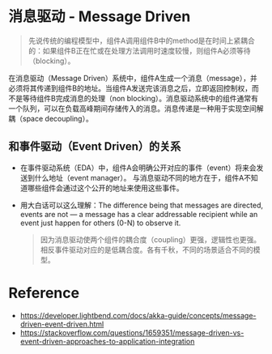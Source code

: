 

# 消息驱动 - Message Driven

> 先说传统的编程模型中，组件A调用组件B中的method是在时间上紧耦合的：如果组件B正在忙或在处理方法调用时速度较慢，则组件A必须等待（blocking）。

在消息驱动（Message Driven）系统中，组件A生成一个消息（message），并必须将其传递到组件B的地址。当组件A发送完该消息之后，立即返回控制权，而不是等待组件B完成消息的处理（non blocking）。消息驱动系统中的组件通常有一个队列，可以在负载高峰期间存储传入的消息。消息传递是一种用于实现空间解耦（space decoupling）。

## 和事件驱动（Event Driven）的关系

* 在事件驱动系统（EDA）中，组件A会明确公开对应的事件（event）将来会发送到什么地址（event manager）。 与消息驱动不同的地方在于，组件A不知道哪些组件会通过这个公开的地址来使用这些事件。
* 用大白话可以这么理解：The difference being that messages are directed, events are not — a message has a clear addressable recipient while an event just happen for others (0-N) to observe it.

    > 因为消息驱动使两个组件的耦合度（coupling）更强，逻辑性也更强。相反事件驱动对应的是低耦合度。各有千秋，不同的场景适合不同的模型。

# Reference

* https://developer.lightbend.com/docs/akka-guide/concepts/message-driven-event-driven.html
* https://stackoverflow.com/questions/1659351/message-driven-vs-event-driven-approaches-to-application-integration

